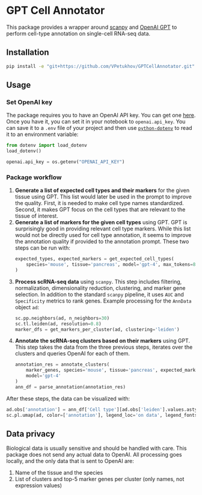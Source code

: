 # GPT Cell Annotator

This package provides a wrapper around [scanpy](https://github.com/theislab/scanpy) and [OpenAI GPT](https://platform.openai.com/docs/) to perform cell-type annotation on single-cell RNA-seq data.

## Installation

```bash
pip install -e "git+https://github.com/VPetukhov/GPTCellAnnotator.git"
```

## Usage

### Set OpenAI key

The package requires you to have an OpenAI API key. You can get one [here](https://help.openai.com/en/articles/4936850-where-do-i-find-my-secret-api-key). Once you have it, you can set it in your notebook to `openai.api_key`. You can save it to a `.env` file of your project and then use [`python-dotenv`](https://pypi.org/project/python-dotenv/) to read it to an environment variable:

```python
from dotenv import load_dotenv
load_dotenv()

openai.api_key = os.getenv("OPENAI_API_KEY")
```

### Package workflow

1. **Generate a list of expected cell types and their markers** for the given tissue using GPT. This list would later be used in the prompt to improve the quality. First, it is needed to make cell type names standardized. Second, it makes GPT focus on the cell types that are relevant to the tissue of interest.
2. **Generate a list of markers for the given cell types** using GPT. GPT is surprisingly good in providing relevant cell type markers. While this list would not be directly used for cell type annotation, it seems to improve the annotation quality if provided to the annotation prompt. These two steps can be run with:
    ```python
    expected_types, expected_markers = get_expected_cell_types(
        species='mouse', tissue='pancreas', model='gpt-4', max_tokens=800
    )
    ```
3. **Process scRNA-seq data** using `scanpy`. This step includes filtering, normalization, dimensionality reduction, clustering, and marker gene selection. In addition to the standard `scanpy` pipeline, it uses `AUC` and `Specificity` metrics to rank genes. Example processing for the `AnnData` object `ad`:
    ```python
    sc.pp.neighbors(ad, n_neighbors=30)
    sc.tl.leiden(ad, resolution=0.8)
    marker_dfs = get_markers_per_cluster(ad, clustering='leiden')
    ```
4. **Annotate the scRNA-seq clusters based on their markers** using GPT. This step takes the data from the three previous steps, iterates over the clusters and queries OpenAI for each of them.
    ```python
    annotation_res = annotate_clusters(
        marker_genes, species='mouse', tissue='pancreas', expected_markers=expected_markers,
        model='gpt-4'
    )
    ann_df = parse_annotation(annotation_res)
    ```

After these steps, the data can be visualized with:
```python
ad.obs['annotation'] = ann_df['Cell type'][ad.obs['leiden'].values.astype(int)].values
sc.pl.umap(ad, color=['annotation'], legend_loc='on data', legend_fontsize=8)
```


## Data privacy

Biological data is usually sensitive and should be handled with care. This package does not send any actual data to OpenAI. All processing goes locally, and the only data that is sent to OpenAI are:
1. Name of the tissue and the species
2. List of clusters and top-5 marker genes per cluster (only names, not expression values)
